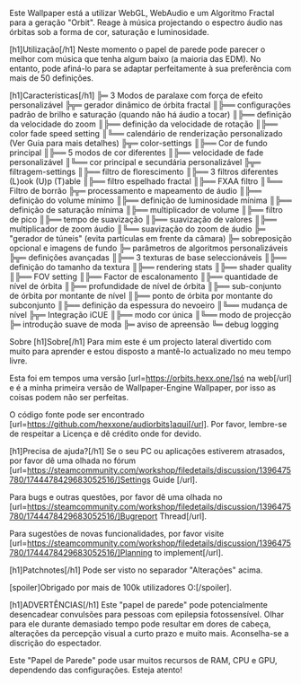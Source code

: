 Este Wallpaper está a utilizar WebGL, WebAudio e um Algoritmo Fractal para a geração "Orbit". Reage à música projectando o espectro áudio nas órbitas sob a forma de cor, saturação e luminosidade.

[h1]Utilização[/h1]
Neste momento o papel de parede pode parecer o melhor com música que tenha algum baixo (a maioria das EDM).
No entanto, pode afiná-lo para se adaptar perfeitamente à sua preferência com mais de 50 definições.

[h1]Características[/h1]
╠═ 3 Modos de paralaxe com força de efeito personalizável
╠╦═ gerador dinâmico de órbita fractal
║╠══ configurações padrão de brilho e saturação (quando não há áudio a tocar)
║╠══ definição da velocidade do zoom
║╠══ definição da velocidade de rotação
║╠══ color fade speed setting
║╚══ calendário de renderização personalizado (Ver Guia para mais detalhes)
╠╦═ color-settings
║╠══ Cor de fundo principal
║╠══ 5 modos de cor diferentes
║╠══ velocidade de fade personalizável
║╚══ cor principal e secundária personalizável
╠╦═ filtragem-settings
║╠══ filtro de florescimento
║╠══ 3 filtros diferentes (L)ook (U)p (T)able
║╠══ filtro espelhado fractal
║╠══ FXAA filtro
║╚══ Filtro de borrão
╠╦═ processamento e mapeamento de áudio
║╠══ definição do volume mínimo
║╠══ definição de luminosidade mínima
║╠══ definição de saturação mínima
║╠══ multiplicador de volume
║╠══ filtro de pico
║╠══ tempo de suavização
║╠══ suavização de valores
║╠══ multiplicador de zoom áudio
║╚══ suavização do zoom de áudio
╠═ "gerador de túneis" (evita partículas em frente da câmara)
╠═ sobreposição opcional e imagens de fundo
╠═ parâmetros de algoritmos personalizáveis
╠╦═ definições avançadas
║╠══ 3 texturas de base seleccionáveis
║╠══ definição do tamanho da textura
║╠══ rendering stats
║╠══ shader quality
║╠══ FOV setting
║╠══ Factor de escalonamento
║╠══ quantidade de nível de órbita
║╠══ profundidade de nível de órbita
║╠══ sub-conjunto de órbita por montante de nível
║╠══ ponto de órbita por montante do subconjunto
║╠══ definição da espessura do nevoeiro
║╚══ mudança de nível
╠╦═ Integração iCUE
║╠══ modo cor única
║╚══ modo de projecção
╠═ introdução suave de moda
╠═ aviso de apreensão
╚═ debug logging

Sobre [h1]Sobre[/h1]
Para mim este é um projecto lateral divertido com muito para aprender e estou disposto a mantê-lo actualizado no meu tempo livre. 

Esta foi em tempos uma versão [url=https://orbits.hexx.one/]só na web[/url] e é a minha primeira versão de Wallpaper-Engine Wallpaper, por isso as coisas podem não ser perfeitas.

O código fonte pode ser encontrado [url=https://github.com/hexxone/audiorbits]aqui[/url]. Por favor, lembre-se de respeitar a Licença e dê crédito onde for devido.


[h1]Precisa de ajuda?[/h1]
Se o seu PC ou aplicações estiverem atrasados, por favor dê uma olhada no fórum [url=https://steamcommunity.com/workshop/filedetails/discussion/1396475780/1744478429683052516/]Settings Guide [/url].

Para bugs e outras questões, por favor dê uma olhada no [url=https://steamcommunity.com/workshop/filedetails/discussion/1396475780/1744478429683052516/]Bugreport Thread[/url].

Para sugestões de novas funcionalidades, por favor visite [url=https://steamcommunity.com/workshop/filedetails/discussion/1396475780/1744478429683052516/]Planning to implement[/url].


[h1]Patchnotes[/h1]
Pode ser visto no separador "Alterações" acima.


[spoiler]Obrigado por mais de 100k utilizadores O:[/spoiler].


[h1]ADVERTÊNCIAS[/h1]
Este "papel de parede" pode potencialmente desencadear convulsões para pessoas com epilepsia fotossensível.
Olhar para ele durante demasiado tempo pode resultar em dores de cabeça, alterações da percepção visual a curto prazo e muito mais.
Aconselha-se a discrição do espectador.

Este "Papel de Parede" pode usar muitos recursos de RAM, CPU e GPU, dependendo das configurações.
Esteja atento!